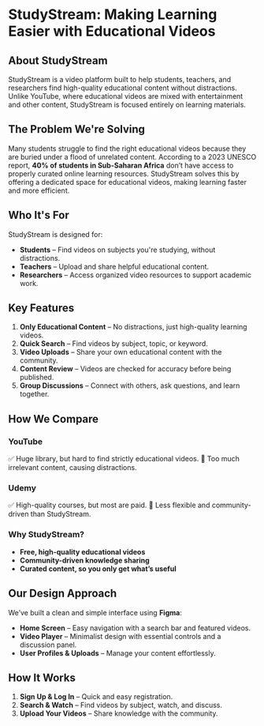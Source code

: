 # StudyStream: Making Learning Easier with Educational Videos

## About StudyStream
StudyStream is a video platform built to help students, teachers, and researchers find high-quality educational content without distractions. Unlike YouTube, where educational videos are mixed with entertainment and other content, StudyStream is focused entirely on learning materials.

## The Problem We're Solving
Many students struggle to find the right educational videos because they are buried under a flood of unrelated content. According to a 2023 UNESCO report, **40% of students in Sub-Saharan Africa** don’t have access to properly curated online learning resources. StudyStream solves this by offering a dedicated space for educational videos, making learning faster and more efficient.

## Who It's For
StudyStream is designed for:
- **Students** – Find videos on subjects you're studying, without distractions.
- **Teachers** – Upload and share helpful educational content.
- **Researchers** – Access organized video resources to support academic work.

## Key Features
1. **Only Educational Content** – No distractions, just high-quality learning videos.
2. **Quick Search** – Find videos by subject, topic, or keyword.
3. **Video Uploads** – Share your own educational content with the community.
4. **Content Review** – Videos are checked for accuracy before being published.
5. **Group Discussions** – Connect with others, ask questions, and learn together.

## How We Compare
### **YouTube**
✅ Huge library, but hard to find strictly educational videos.
🚫 Too much irrelevant content, causing distractions.

### **Udemy**
✅ High-quality courses, but most are paid.
🚫 Less flexible and community-driven than StudyStream.

### **Why StudyStream?**
- **Free, high-quality educational videos**
- **Community-driven knowledge sharing**
- **Curated content, so you only get what’s useful**

## Our Design Approach
We’ve built a clean and simple interface using **Figma**:
- **Home Screen** – Easy navigation with a search bar and featured videos.
- **Video Player** – Minimalist design with essential controls and a discussion panel.
- **User Profiles & Uploads** – Manage your content effortlessly.

## How It Works
1. **Sign Up & Log In** – Quick and easy registration.
2. **Search & Watch** – Find videos by subject, watch, and discuss.
3. **Upload Your Videos** – Share knowledge with the community.